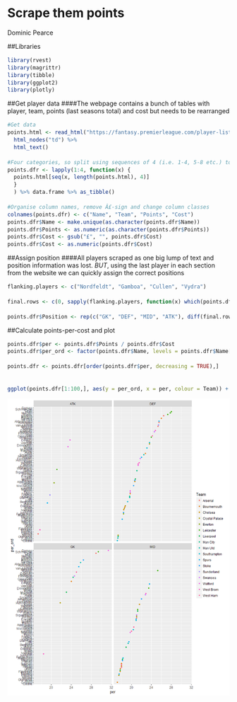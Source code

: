 # Scrape them points
Dominic Pearce  




##Libraries


```r
library(rvest)
library(magrittr)
library(tibble)
library(ggplot2)
library(plotly)
```
##Get player data
####The webpage contains a bunch of tables with player, team, points (last seasons total) and cost but needs to be rearranged


```r
#Get data
points.html <- read_html("https://fantasy.premierleague.com/player-list/") %>%
  html_nodes("td") %>%
  html_text()

#Four categories, so split using sequences of 4 (i.e. 1-4, 5-8 etc.) to rearrange
points.dfr <- lapply(1:4, function(x) {
  points.html[seq(x, length(points.html), 4)]
  }
  ) %>% data.frame %>% as_tibble()

#Organise column names, remove Â£-sign and change column classes
colnames(points.dfr) <- c("Name", "Team", "Points", "Cost")
points.dfr$Name <- make.unique(as.character(points.dfr$Name))
points.dfr$Points <- as.numeric(as.character(points.dfr$Points))
points.dfr$Cost <- gsub("£", "", points.dfr$Cost)
points.dfr$Cost <- as.numeric(points.dfr$Cost)
```

##Assign position
####All players scraped as one big lump of text and position information was lost. *BUT*, using the last player in each section from the website we can quickly assign the correct positions


```r
flanking.players <- c("Nordfeldt", "Gamboa", "Cullen", "Vydra")

final.rows <- c(0, sapply(flanking.players, function(x) which(points.dfr$Name == x)))

points.dfr$Position <- rep(c("GK", "DEF", "MID", "ATK"), diff(final.rows))
```

##Calculate points-per-cost and plot


```r
points.dfr$per <- points.dfr$Points / points.dfr$Cost
points.dfr$per_ord <- factor(points.dfr$Name, levels = points.dfr$Name[order(points.dfr$per)])

points.dfr <- points.dfr[order(points.dfr$per, decreasing = TRUE),]


ggplot(points.dfr[1:100,], aes(y = per_ord, x = per, colour = Team)) + geom_point() + facet_wrap(~Position)
```

![](points-scraper_files/figure-html/unnamed-chunk-5-1.png)<!-- -->

